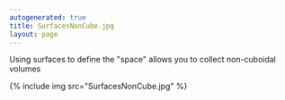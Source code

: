 ```yaml
---
autogenerated: true
title: SurfacesNonCube.jpg
layout: page
---
```


Using surfaces to define the "space" allows you to collect non-cuboidal
volumes

{% include img src="SurfacesNonCube.jpg" %}

